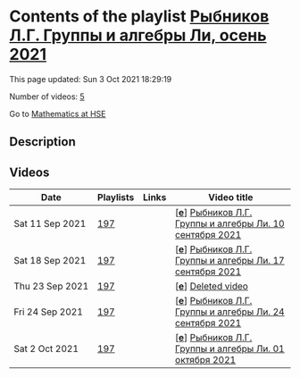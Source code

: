 # Contents of the playlist [Рыбников Л.Г. Группы и алгебры Ли, осень 2021](https://www.youtube.com/playlist?list=PLq3E5oubNNoBpruiCPDD03h8-AX2bc5JB)

This page updated: Sun 3 Oct 2021 18:29:19

Number of videos: [5](#videos)

Go to [Mathematics at HSE](../README.md)

## Description



## Videos

|Date|Playlists|Links|Video title|
|---|---|---|---|
| Sat&nbsp;11&nbsp;Sep&nbsp;2021 | [197](../playlists/197 "Рыбников Л.Г. Группы и алгебры Ли, осень 2021") |  | [[**e**](https://studio.youtube.com/video/t1HHKkbMjCc/edit "Edit")] [Рыбников Л.Г. Группы и алгебры Ли. 10 сентября 2021](https://www.youtube.com/watch?v=t1HHKkbMjCc&list=PLq3E5oubNNoBpruiCPDD03h8-AX2bc5JB) |
| Sat&nbsp;18&nbsp;Sep&nbsp;2021 | [197](../playlists/197 "Рыбников Л.Г. Группы и алгебры Ли, осень 2021") |  | [[**e**](https://studio.youtube.com/video/RbnewU4Mk0s/edit "Edit")] [Рыбников Л.Г. Группы и алгебры Ли. 17 сентября 2021](https://www.youtube.com/watch?v=RbnewU4Mk0s&list=PLq3E5oubNNoBpruiCPDD03h8-AX2bc5JB) |
| Thu&nbsp;23&nbsp;Sep&nbsp;2021 | [197](../playlists/197 "Рыбников Л.Г. Группы и алгебры Ли, осень 2021") |  | [[**e**](https://studio.youtube.com/video/DUoGUDLHgRI/edit "Edit")] [Deleted video](https://www.youtube.com/watch?v=DUoGUDLHgRI&list=PLq3E5oubNNoBpruiCPDD03h8-AX2bc5JB "This video is unavailable.") |
| Fri&nbsp;24&nbsp;Sep&nbsp;2021 | [197](../playlists/197 "Рыбников Л.Г. Группы и алгебры Ли, осень 2021") |  | [[**e**](https://studio.youtube.com/video/lyE62FBunME/edit "Edit")] [Рыбников Л.Г. Группы и алгебры Ли. 24 сентября 2021](https://www.youtube.com/watch?v=lyE62FBunME&list=PLq3E5oubNNoBpruiCPDD03h8-AX2bc5JB) |
| Sat&nbsp;2&nbsp;Oct&nbsp;2021 | [197](../playlists/197 "Рыбников Л.Г. Группы и алгебры Ли, осень 2021") |  | [[**e**](https://studio.youtube.com/video/ubRHniYTa9I/edit "Edit")] [Рыбников Л.Г. Группы и алгебры Ли. 01 октября 2021](https://www.youtube.com/watch?v=ubRHniYTa9I&list=PLq3E5oubNNoBpruiCPDD03h8-AX2bc5JB) |

